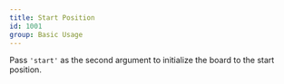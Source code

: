 ```yaml
---
title: Start Position
id: 1001
group: Basic Usage
---
```


Pass <code class="js string">'start'</code> as the second argument to initialize
the board to the start position.
